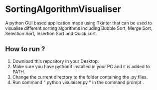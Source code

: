 # SortingAlgorithmVisualiser
A python GUI based application made using Tkinter that can be used to visualise different sorting algorithms including Bubble Sort, Merge Sort, Selection Sort, Insertion Sort and Quick sort.  

## How to run ?
1. Download this repository in your Desktop.
2. Make sure you have python3 installed in your PC and it is added to PATH.
3. Change the current directory to the folder containing the .py files.
4. Run command " python visulaiser.py " in the command prompt .

